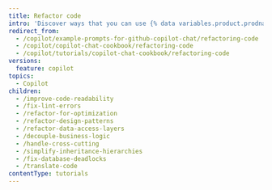 ```yaml
---
title: Refactor code
intro: 'Discover ways that you can use {% data variables.product.prodname_copilot %} to refactor your code.'
redirect_from:
  - /copilot/example-prompts-for-github-copilot-chat/refactoring-code
  - /copilot/copilot-chat-cookbook/refactoring-code
  - /copilot/tutorials/copilot-chat-cookbook/refactoring-code
versions:
  feature: copilot
topics:
  - Copilot
children:
  - /improve-code-readability
  - /fix-lint-errors
  - /refactor-for-optimization
  - /refactor-design-patterns
  - /refactor-data-access-layers
  - /decouple-business-logic
  - /handle-cross-cutting
  - /simplify-inheritance-hierarchies
  - /fix-database-deadlocks
  - /translate-code
contentType: tutorials
---
```


